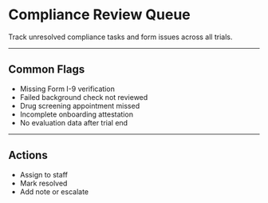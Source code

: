 # Compliance Review Queue

Track unresolved compliance tasks and form issues across all trials.

---

## Common Flags

- Missing Form I-9 verification
- Failed background check not reviewed
- Drug screening appointment missed
- Incomplete onboarding attestation
- No evaluation data after trial end

---

## Actions

- Assign to staff
- Mark resolved
- Add note or escalate
